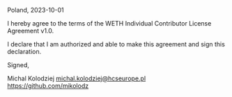 Poland, 2023-10-01

I hereby agree to the terms of the WETH Individual Contributor License Agreement v1.0.

I declare that I am authorized and able to make this agreement and sign this declaration.

Signed,

Michal Kolodziej michal.kolodziej@hcseurope.pl https://github.com/mikolodz
